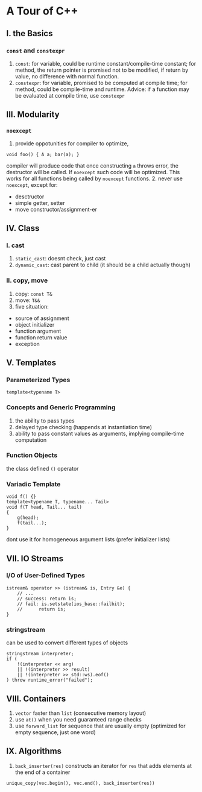 # A Tour of C++
## I. the Basics
### `const` and `constexpr`
1. `const`: for variable, could be runtime constant/compile-time constant; for method, the return pointer is promised not to be modified, if return by value, no difference with normal function.
2. `constexpr`: for variable, promised to be computed at compile time; for method, could be compile-time and runtime. Advice: if a function may be evaluated at compile time, use `constexpr`
## III. Modularity
### `noexcept`
1. provide oppotunities for compiler to optimize, 
```
void foo() { A a; bar(a); }
```
compiler will produce code that once constructing `a` throws error, the destructor will be called. If `noexcept` such code will be optimized. This works for all functions being called by `noexcept` functions.
2. never use `noexcept`, except for:
- desctructor
- simple getter, setter
- move constructor/assignment-er
## IV. Class
### I. cast
1. `static_cast`: doesnt check, just cast
2. `dynamic_cast`: cast parent to child (it should be a child actually though)
### II. copy, move
1. copy: `const T&`
2. move: `T&&`
3. five situation:
- source of assignment
- object initializer
- function argument
- function return value
- exception
## V. Templates
### Parameterized Types
```
template<typename T>
```
### Concepts and Generic Programming
1. the ability to pass types
2. delayed type checking (happends at instantiation time)
3. ability to pass constant values as arguments, implying compile-time computation
### Function Objects
the class defined `()` operator
### Variadic Template
```
void f() {}
template<typename T, typename... Tail>
void f(T head, Tail... tail)
{
    g(head);
    f(tail...);
}
```
dont use it for homogeneous argument lists (prefer initializer lists)
## VII. IO Streams
### I/O of User-Defined Types
```
istream& operator >> (istream& is, Entry &e) {
    // ...
    // success: return is;
    // fail: is.setstate(ios_base::failbit);
    //      return is;
}
```
### stringstream
can be used to convert different types of objects
```
stringstream interpreter;
if (
    !(interpreter << arg)
    || !(interpreter >> result)
    || !(interpreter >> std::ws).eof()
) throw runtime_error("failed");
```
## VIII. Containers
1. `vector` faster than `list` (consecutive memory layout)
2. use `at()` when you need guaranteed range checks
3. use `forward_list` for sequence that are usually empty (optimized for empty sequence, just one word)
## IX. Algorithms
1. `back_inserter(res)` constructs an iterator for `res` that adds elements at the end of a container
```
unique_copy(vec.begin(), vec.end(), back_inserter(res))
```
